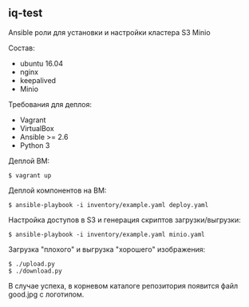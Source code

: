 iq-test
-------

Ansible роли для установки и настройки кластера S3 Minio

Состав:

* ubuntu 16.04
* nginx
* keepalived
* Minio

Требования для деплоя:

* Vagrant
* VirtualBox
* Ansible >= 2.6
* Python 3


Деплой ВМ:

```
$ vagrant up
```

Деплой компонентов на ВМ:

```
$ ansible-playbook -i inventory/example.yaml deploy.yaml
```

Настройка доступов в S3 и генерация скриптов загрузки/выгрузки:

```
$ ansible-playbook -i inventory/example.yaml minio.yaml
```

Загрузка "плохого" и выгрузка "хорошего" изображения:

```
$ ./upload.py
$ ./download.py
```

В случае успеха, в корневом каталоге репозитория появится файл good.jpg с логотипом.
